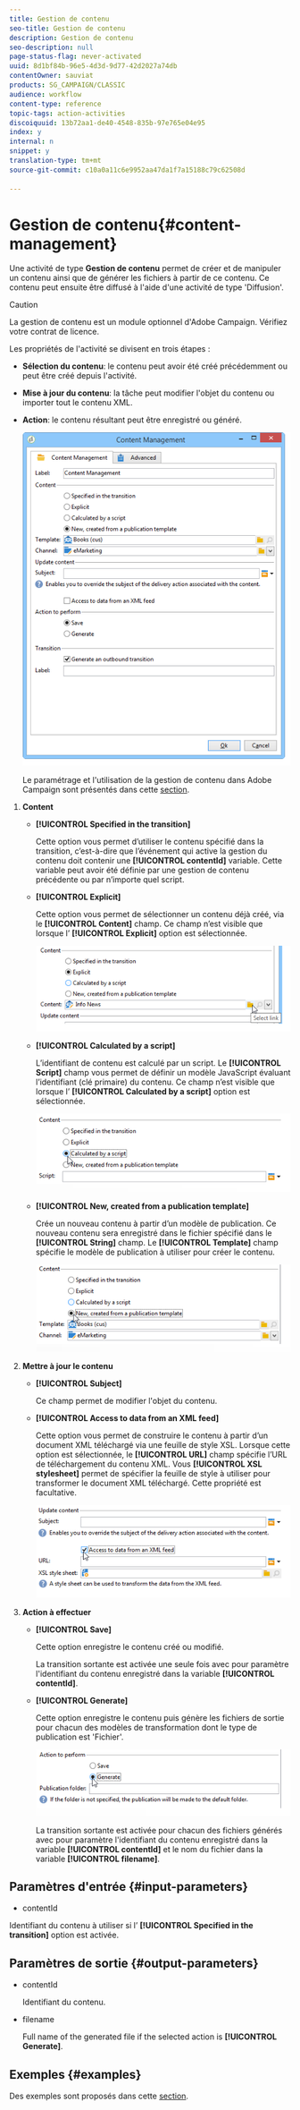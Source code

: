 ```yaml
---
title: Gestion de contenu
seo-title: Gestion de contenu
description: Gestion de contenu
seo-description: null
page-status-flag: never-activated
uuid: 8d1bf84b-96e5-4d3d-9d77-42d2027a74db
contentOwner: sauviat
products: SG_CAMPAIGN/CLASSIC
audience: workflow
content-type: reference
topic-tags: action-activities
discoiquuid: 13b72aa1-de40-4548-835b-97e765e04e95
index: y
internal: n
snippet: y
translation-type: tm+mt
source-git-commit: c10a0a11c6e9952aa47da1f7a15188c79c62508d

---
```



# Gestion de contenu{#content-management}

Une activité de type **Gestion de contenu** permet de créer et de manipuler un contenu ainsi que de générer les fichiers à partir de ce contenu. Ce contenu peut ensuite être diffusé à l&#39;aide d&#39;une activité de type &#39;Diffusion&#39;.

>[!CAUTION]
>
>La gestion de contenu est un module optionnel d&#39;Adobe Campaign. Vérifiez votre contrat de licence.

Les propriétés de l&#39;activité se divisent en trois étapes :

* **Sélection du contenu**: le contenu peut avoir été créé précédemment ou peut être créé depuis l&#39;activité.
* **Mise à jour du contenu**: la tâche peut modifier l&#39;objet du contenu ou importer tout le contenu XML.
* **Action**: le contenu résultant peut être enregistré ou généré.

   ![](assets/content_mgmt_edit.png)

   Le paramétrage et l&#39;utilisation de la gestion de contenu dans Adobe Campaign sont présentés dans cette [section](../../delivery/using/about-content-management.md).

1. **Content**

   * **[!UICONTROL Specified in the transition]**

      Cette option vous permet d’utiliser le contenu spécifié dans la transition, c’est-à-dire que l’événement qui active la gestion du contenu doit contenir une **[!UICONTROL contentId]** variable. Cette variable peut avoir été définie par une gestion de contenu précédente ou par n’importe quel script.

   * **[!UICONTROL Explicit]**

      Cette option vous permet de sélectionner un contenu déjà créé, via le **[!UICONTROL Content]** champ. Ce champ n’est visible que lorsque l’ **[!UICONTROL Explicit]** option est sélectionnée.

      ![](assets/content_mgmt_explicit.png)

   * **[!UICONTROL Calculated by a script]**

      L’identifiant de contenu est calculé par un script. Le **[!UICONTROL Script]** champ vous permet de définir un modèle JavaScript évaluant l’identifiant (clé primaire) du contenu. Ce champ n’est visible que lorsque l’ **[!UICONTROL Calculated by a script]** option est sélectionnée.

      ![](assets/content_mgmt_script.png)

   * **[!UICONTROL New, created from a publication template]**

      Crée un nouveau contenu à partir d’un modèle de publication. Ce nouveau contenu sera enregistré dans le fichier spécifié dans le **[!UICONTROL String]** champ. Le **[!UICONTROL Template]** champ spécifie le modèle de publication à utiliser pour créer le contenu.

      ![](assets/content_mgmt_new.png)

1. **Mettre à jour le contenu**

   * **[!UICONTROL Subject]**

      Ce champ permet de modifier l&#39;objet du contenu.

   * **[!UICONTROL Access to data from an XML feed]**

      Cette option vous permet de construire le contenu à partir d’un document XML téléchargé via une feuille de style XSL. Lorsque cette option est sélectionnée, le **[!UICONTROL URL]** champ spécifie l’URL de téléchargement du contenu XML. Vous **[!UICONTROL XSL stylesheet]** permet de spécifier la feuille de style à utiliser pour transformer le document XML téléchargé. Cette propriété est facultative.

      ![](assets/content_mgmt_xmlcontent.png)

1. **Action à effectuer**

   * **[!UICONTROL Save]**

      Cette option enregistre le contenu créé ou modifié.

      La transition sortante est activée une seule fois avec pour paramètre l&#39;identifiant du contenu enregistré dans la variable **[!UICONTROL contentId]**.

   * **[!UICONTROL Generate]**

      Cette option enregistre le contenu puis génère les fichiers de sortie pour chacun des modèles de transformation dont le type de publication est &#39;Fichier&#39;.

      ![](assets/content_mgmt_generate.png)

      La transition sortante est activée pour chacun des fichiers générés avec pour paramètre l&#39;identifiant du contenu enregistré dans la variable **[!UICONTROL contentId]** et le nom du fichier dans la variable **[!UICONTROL filename]**.

## Paramètres d&#39;entrée {#input-parameters}

* contentId

Identifiant du contenu à utiliser si l’ **[!UICONTROL Specified in the transition]** option est activée.

## Paramètres de sortie {#output-parameters}

* contentId

   Identifiant du contenu.

* filename

   Full name of the generated file if the selected action is **[!UICONTROL Generate]**.

## Exemples {#examples}

Des exemples sont proposés dans cette [section](../../delivery/using/automating-via-workflows.md#examples).
